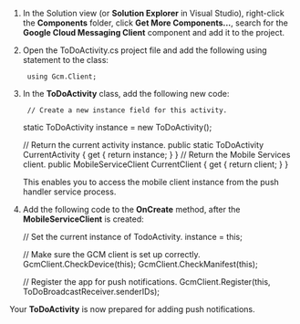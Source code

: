 
1. In the Solution view (or **Solution Explorer** in Visual Studio), right-click the **Components** folder, click  **Get More Components...**, search for the **Google Cloud Messaging Client** component and add it to the project.

2. Open the ToDoActivity.cs project file and add the following using statement to the class:

        using Gcm.Client;
3. In the **ToDoActivity** class, add the following new code: 

        // Create a new instance field for this activity.
     static ToDoActivity instance = new ToDoActivity();

     // Return the current activity instance.
     public static ToDoActivity CurrentActivity
     {
         get
         {
             return instance;
         }
     }
     // Return the Mobile Services client.
     public MobileServiceClient CurrentClient
     {
         get
         {
             return client;
         }
     }

    This enables you to access the mobile client instance from the push handler service process.

4. Add the following code to the **OnCreate** method, after the **MobileServiceClient** is created:

     // Set the current instance of TodoActivity.
  instance = this;

     // Make sure the GCM client is set up correctly.
  GcmClient.CheckDevice(this);
  GcmClient.CheckManifest(this);

     // Register the app for push notifications.
  GcmClient.Register(this, ToDoBroadcastReceiver.senderIDs);


Your **ToDoActivity** is now prepared for adding push notifications.

